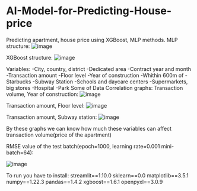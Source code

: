 # AI-Model-for-Predicting-House-price
Predicting apartment, house price using XGBoost, MLP methods. 
MLP structure:
![image](https://user-images.githubusercontent.com/65017142/223495779-470b2d9a-8dc2-4053-8089-852a2246927f.png)

XGBoost structure:
![image](https://user-images.githubusercontent.com/65017142/223495876-88ecd038-d70b-43b7-88c6-fe6e96365aa8.png)

Variables:
  -City, country, district
  -Dedicated area
  -Contract year and month
  -Transaction amount
  -Floor level
  -Year of construction
  -Whithin 600m of 
    -Starbucks
    -Subway Station
    -Schools and daycare centers
    -Supermarkets, big stores
    -Hospital
    -Park
Some of Data Correlation graphs:
Transaction volume, Year of construction:
![image](https://user-images.githubusercontent.com/65017142/223498007-b2384a68-d7b3-4bbc-a040-9e5bbc08403b.png)

Transaction amount, Floor level:
![image](https://user-images.githubusercontent.com/65017142/223498063-bf977d5c-2925-4545-87d4-b8b9a2d8faf8.png)

Transaction amount, Subway station:
![image](https://user-images.githubusercontent.com/65017142/223498329-38561035-cf81-464e-b5fb-511b5613b0c7.png)

By these graphs we can know how much these variables can affect transaction volume(price of the apartment)

RMSE value of the test batch(epoch=1000, learning rate=0.001 mini-batch=64):

![image](https://user-images.githubusercontent.com/65017142/223503240-eba2001b-ac6b-4609-b096-b15de40e72bc.png)



To run you have to install:
streamlit==1.10.0
sklearn==0.0
matplotlib==3.5.1
numpy==1.22.3
pandas==1.4.2
xgboost==1.6.1
openpyxl==3.0.9
